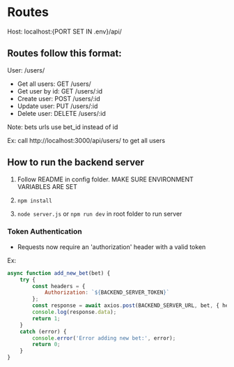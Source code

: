 # Routes

Host: localhost:{PORT SET IN .env}/api/

## Routes follow this format:

User: /users/
- Get all users: GET /users/
- Get user by id: GET /users/:id
- Create user: POST /users/:id
- Update user: PUT /users/:id
- Delete user: DELETE /users/:id

Note: bets urls use bet_id instead of id


Ex: call http://localhost:3000/api/users/ to get all users


## How to run the backend server

1. Follow README in config folder. MAKE SURE ENVIRONMENT VARIABLES ARE SET

1. `npm install`

2. `node server.js` or `npm run dev` in root folder to run server

### Token Authentication

- Requests now require an 'authorization' header with a valid token

Ex:

```javascript
async function add_new_bet(bet) {
    try {
        const headers = {
            Authorization: `${BACKEND_SERVER_TOKEN}`
        };
        const response = await axios.post(BACKEND_SERVER_URL, bet, { headers });
        console.log(response.data);
        return 1;
    }
    catch (error) {
        console.error('Error adding new bet:', error);
        return 0;
    }
}
```
